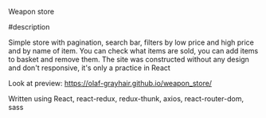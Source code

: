 Weapon store

#description

Simple store with pagination, search bar, filters by low price and high price and by name of item. You can check what items are sold, you can add items to basket and remove them. The site was constructed without any design and don't responsive, it's only a practice in React

Look at preview: https://olaf-grayhair.github.io/weapon_store/

Written using React, react-redux, redux-thunk, axios, react-router-dom, sass
